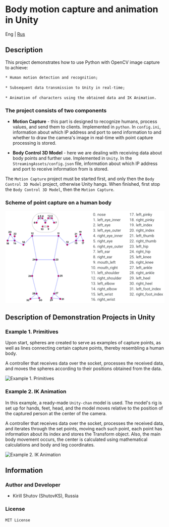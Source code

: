 # Body motion capture and animation in Unity

Eng | [Rus](resources/readme_localisation/readme_ru.md)

## Description

This project demonstrates how to use Python with OpenCV image capture to achieve:

``` text
* Human motion detection and recognition; 

* Subsequent data transmission to Unity in real-time;

* Animation of characters using the obtained data and IK Animation. 
```

### The project consists of two components

* **Motion Capture** - this part is designed to recognize humans, process values, and send them to clients. Implemented in `python`. In `config.ini`, information about which IP address and port to send information to and whether to draw the camera's image in real-time with point capture processing is stored.

* **Body Control 3D Model** - here we are dealing with receiving data about body points and further use. Implemented in `Unity`. In the `StreamingAssets/config.json` file, information about which IP address and port to receive information from is stored.

The `Motion Capture` project must be started first, and only then the `Body Control 3D Model` project, otherwise Unity hangs. When finished, first stop the `Body Control 3D Model`, then the `Motion Capture`.

### Scheme of point capture on a human body

![scheme](resources/images/human_body_point_map.png)

## Description of Demonstration Projects in Unity

### Example 1. Primitives

Upon start, spheres are created to serve as examples of capture points, as well as lines connecting certain capture points, thereby resembling a human body.

A controller that receives data over the socket, processes the received data, and moves the spheres according to their positions obtained from the data.

![Example 1. Primitives](resources/images/screenshots/example_1_primitives.gif)

### Example 2. IK Animation

In this example, a ready-made `Unity-chan` model is used. The model's rig is set up for hands, feet, head, and the model moves relative to the position of the captured person at the center of the camera.

A controller that receives data over the socket, processes the received data, and iterates through the set points, moving each such point, each point has information about its index and stores the Transform object. Also, the main body movement occurs, the center is calculated using mathematical calculations and body and leg coordinates.

![Example 2. IK Animation](resources/images/screenshots/example_2_ik_animation.gif)

## Information

### Author and Developer

* Kirill Shutov (ShutovKS), Russia

### License

``` text
MIT License
```
